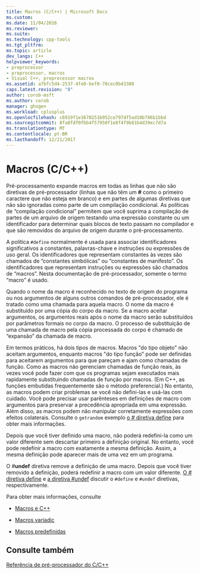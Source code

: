 ```yaml
---
title: Macros (C/C++) | Microsoft Docs
ms.custom: 
ms.date: 11/04/2016
ms.reviewer: 
ms.suite: 
ms.technology: cpp-tools
ms.tgt_pltfrm: 
ms.topic: article
dev_langs: C++
helpviewer_keywords:
- preprocessor
- preprocessor, macros
- Visual C++, preprocessor macros
ms.assetid: a7bfc5d4-2537-4fe0-bef0-70cec0b43388
caps.latest.revision: "8"
author: corob-msft
ms.author: corob
manager: ghogen
ms.workload: cplusplus
ms.openlocfilehash: c6919f1e3670251b952ce797df5ad10b786b1bbd
ms.sourcegitcommit: 8fa8fdf0fbb4f57950f1e8f4f9b81b4d39ec7d7a
ms.translationtype: MT
ms.contentlocale: pt-BR
ms.lasthandoff: 12/21/2017
---
```

# <a name="macros-cc"></a>Macros (C/C++)
Pré-processamento expande macros em todas as linhas que não são diretivas de pré-processador (linhas que não têm um  **#**  como o primeiro caractere que não esteja em branco) e em partes de algumas diretivas que não são ignoradas como parte de um compilação condicional. As políticas de “compilação condicional” permitem que você suprima a compilação de partes de um arquivo de origem testando uma expressão constante ou um identificador para determinar quais blocos de texto passam no compilador e que são removidos do arquivo de origem durante o pré-processamento.  
  
 A política `#define` normalmente é usada para associar identificadores significativos a constantes, palavras-chave e instruções ou expressões de uso geral. Os identificadores que representam constantes às vezes são chamados de “constantes simbólicas” ou “constantes de manifesto”. Os identificadores que representam instruções ou expressões são chamados de “macros”. Nesta documentação de pré-processador, somente o termo “macro” é usado.  
  
 Quando o nome da macro é reconhecido no texto de origem do programa ou nos argumentos de alguns outros comandos de pré-processador, ele é tratado como uma chamada para aquela macro. O nome da macro é substituído por uma cópia do corpo da macro. Se a macro aceitar argumentos, os argumentos reais após o nome da macro serão substituídos por parâmetros formais no corpo da macro. O processo de substituição de uma chamada de macro pela cópia processada do corpo é chamado de “expansão” da chamada de macro.  
  
 Em termos práticos, há dois tipos de macros. Macros "do tipo objeto" não aceitam argumentos, enquanto macros "do tipo função" pode ser definidas para aceitarem argumentos para que pareçam e ajam como chamadas de função. Como as macros não gerenciam chamadas de função reais, às vezes você pode fazer com que os programas sejam executados mais rapidamente substituindo chamadas de função por macros. (Em C++, as funções embutidas frequentemente são o método preferencial.) No entanto, as macros podem criar problemas se você não defini-las e usá-las com cuidado. Você pode precisar usar parênteses em definições de macro com argumentos para preservar a precedência apropriada em uma expressão. Além disso, as macros podem não manipular corretamente expressões com efeitos colaterais. Consulte o `getrandom` exemplo [o # diretiva define](../preprocessor/hash-define-directive-c-cpp.md) para obter mais informações.  
  
 Depois que você tiver definido uma macro, não poderá redefini-la como um valor diferente sem descartar primeiro a definição original. No entanto, você pode redefinir a macro com exatamente a mesma definição. Assim, a mesma definição pode aparecer mais de uma vez em um programa.  
  
 O #**undef** diretiva remove a definição de uma macro. Depois que você tiver removido a definição, poderá redefinir a macro com um valor diferente. [O # diretiva define](../preprocessor/hash-define-directive-c-cpp.md) e [a diretiva #undef](../preprocessor/hash-undef-directive-c-cpp.md) discutir o `#define` e `#undef` diretivas, respectivamente.  
  
 Para obter mais informações, consulte  
  
-   [Macros e C++](../preprocessor/macros-and-cpp.md)  
  
-   [Macros variadic](../preprocessor/variadic-macros.md)  
  
-   [Macros predefinidas](../preprocessor/predefined-macros.md)  
  
## <a name="see-also"></a>Consulte também  
 [Referência de pré-processador do C/C++](../preprocessor/c-cpp-preprocessor-reference.md)